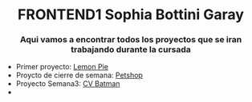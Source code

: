 
<h1 align="center">FRONTEND1 Sophia Bottini Garay</h1>
<h3 align="center">Aqui vamos a encontrar todos los proyectos que se iran trabajando durante la cursada</h3>

- Primer proyecto: [Lemon Pie](https://sophiabottini.github.io/FrontEnd1/LemonPie/)
- Proycto de cierre de semana: [Petshop](https://sophiabottini.github.io/FrontEnd1/PETSHOP%20SOPHIA/)
- Proyecto Semana3: [CV Batman](https://sophiabottini.github.io/FrontEnd1/PETSHOP%20SOPHIA/)
- 



